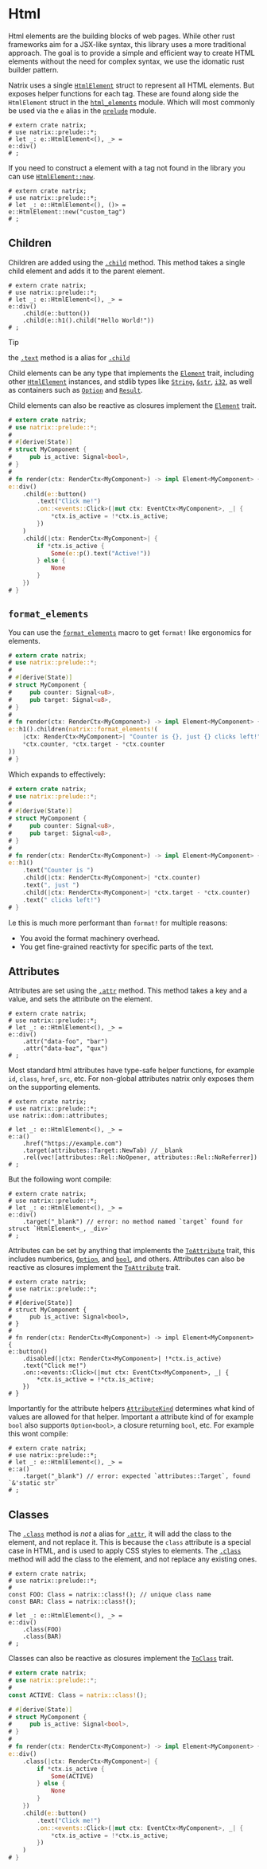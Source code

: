 # Html

Html elements are the building blocks of web pages. While other rust frameworks aim for a JSX-like syntax, this library uses a more traditional approach.
The goal is to provide a simple and efficient way to create HTML elements without the need for complex syntax, we use the idomatic rust builder pattern.

Natrix uses a single [`HtmlElement`](dom::html_elements::HtmlElement) struct to represent all HTML elements. But exposes helper functions for each tag.
These are found along side the `HtmlElement` struct in the [`html_elements`](dom::html_elements) module.
Which will most commonly be used via the `e` alias in the [`prelude`](prelude) module.

```rust,no_run
# extern crate natrix;
# use natrix::prelude::*;
# let _: e::HtmlElement<(), _> =
e::div()
# ;
```

If you need to construct a element with a tag not found in the library you can use [`HtmlElement::new`](dom::html_elements::HtmlElement::new).

```rust,no_run
# extern crate natrix;
# use natrix::prelude::*;
# let _: e::HtmlElement<(), ()> =
e::HtmlElement::new("custom_tag")
# ;
```

## Children

Children are added using the [`.child`](dom::html_elements::HtmlElement::child) method. This method takes a single child element and adds it to the parent element.

```rust,no_run
# extern crate natrix;
# use natrix::prelude::*;
# let _: e::HtmlElement<(), _> =
e::div()
    .child(e::button())
    .child(e::h1().child("Hello World!"))
# ;
```

> [!TIP]
> the [`.text`](dom::html_elements::HtmlElement::text) method is a alias for [`.child`](dom::html_elements::HtmlElement::child)

Child elements can be any type that implements the [`Element`](dom::element::Element) trait, including other [`HtmlElement`](dom::html_elements::HtmlElement) instances, and stdlib types like [`String`](std::string::String), [`&str`](std::primitive::str), [`i32`](std::primitive::i32), as well as containers such as [`Option`](std::option::Option) and [`Result`](std::result::Result).

Child elements can also be reactive as closures implement the [`Element`](dom::element::Element) trait.

```rust
# extern crate natrix;
# use natrix::prelude::*;
#
# #[derive(State)]
# struct MyComponent {
#     pub is_active: Signal<bool>,
# }
#
# fn render(ctx: RenderCtx<MyComponent>) -> impl Element<MyComponent> {
e::div()
    .child(e::button()
        .text("Click me!")
        .on::<events::Click>(|mut ctx: EventCtx<MyComponent>, _| {
            *ctx.is_active = !*ctx.is_active;
        })
    )
    .child(|ctx: RenderCtx<MyComponent>| {
        if *ctx.is_active {
            Some(e::p().text("Active!"))
        } else {
            None
        }
    })
# }
```

## `format_elements`
You can use the [`format_elements`](format_elements) macro to get `format!` like ergonomics for elements.
```rust
# extern crate natrix;
# use natrix::prelude::*;
#
# #[derive(State)]
# struct MyComponent {
#     pub counter: Signal<u8>,
#     pub target: Signal<u8>,
# }
#
# fn render(ctx: RenderCtx<MyComponent>) -> impl Element<MyComponent> {
e::h1().children(natrix::format_elements!(
    |ctx: RenderCtx<MyComponent>| "Counter is {}, just {} clicks left!", 
    *ctx.counter, *ctx.target - *ctx.counter
))
# }
```
Which expands to effectively:
```rust
# extern crate natrix;
# use natrix::prelude::*;
#
# #[derive(State)]
# struct MyComponent {
#     pub counter: Signal<u8>,
#     pub target: Signal<u8>,
# }
#
# fn render(ctx: RenderCtx<MyComponent>) -> impl Element<MyComponent> {
e::h1()
    .text("Counter is ")
    .child(|ctx: RenderCtx<MyComponent>| *ctx.counter)
    .text(", just ")
    .child(|ctx: RenderCtx<MyComponent>| *ctx.target - *ctx.counter)
    .text(" clicks left!")
# }
```

I.e this is much more performant than `format!` for multiple reasons:
* You avoid the format machinery overhead.
* You get fine-grained reactivty for specific parts of the text.


## Attributes

Attributes are set using the [`.attr`](dom::html_elements::HtmlElement::attr) method. This method takes a key and a value, and sets the attribute on the element.

```rust,no_run
# extern crate natrix;
# use natrix::prelude::*;
# let _: e::HtmlElement<(), _> =
e::div()
    .attr("data-foo", "bar")
    .attr("data-baz", "qux")
# ;
```

Most standard html attributes have type-safe helper functions, for example `id`, `class`, `href`, `src`, etc.
For non-global attributes natrix only exposes them on the supporting elements.

```rust,no_run
# extern crate natrix;
# use natrix::prelude::*;
use natrix::dom::attributes;

# let _: e::HtmlElement<(), _> =
e::a()
    .href("https://example.com")
    .target(attributes::Target::NewTab) // _blank
    .rel(vec![attributes::Rel::NoOpener, attributes::Rel::NoReferrer])
# ;
```

But the following wont compile:

```rust,compile_fail
# extern crate natrix;
# use natrix::prelude::*;
# let _: e::HtmlElement<(), _> =
e::div()
    .target("_blank") // error: no method named `target` found for struct `HtmlElement<_, _div>`
# ;
```

Attributes can be set by anything that implements the [`ToAttribute`](dom::ToAttribute) trait, this includes numberics, [`Option`](std::option::Option), and [`bool`](std::primitive::bool), and others.
Attributes can also be reactive as closures implement the [`ToAttribute`](dom::ToAttribute) trait.

```rust,no_run
# extern crate natrix;
# use natrix::prelude::*;
#
# #[derive(State)]
# struct MyComponent {
#     pub is_active: Signal<bool>,
# }
#
# fn render(ctx: RenderCtx<MyComponent>) -> impl Element<MyComponent> {
e::button()
    .disabled(|ctx: RenderCtx<MyComponent>| !*ctx.is_active)
    .text("Click me!")
    .on::<events::Click>(|mut ctx: EventCtx<MyComponent>, _| {
        *ctx.is_active = !*ctx.is_active;
    })
# }
```

Importantly for the attribute helpers [`AttributeKind`](dom::attributes::ToAttribute::AttributeKind) determines what kind of values are allowed for that helper. Important a attribute kind of for example `bool` also supports `Option<bool>`, a closure returning `bool`, etc. For example this wont compile:
```rust,compile_fail
# extern crate natrix;
# use natrix::prelude::*;
# let _: e::HtmlElement<(), _> =
e::a()
    .target("_blank") // error: expected `attributes::Target`, found `&'static str`
# ;
```

## Classes

The [`.class`](dom::html_elements::HtmlElement::class) method is _not_ a alias for [`.attr`](dom::html_elements::HtmlElement::attr), it will add the class to the element, and not replace it. This is because the `class` attribute is a special case in HTML, and is used to apply CSS styles to elements. The [`.class`](dom::html_elements::HtmlElement::class) method will add the class to the element, and not replace any existing ones.

```rust,no_run
# extern crate natrix;
# use natrix::prelude::*;
#
const FOO: Class = natrix::class!(); // unique class name
const BAR: Class = natrix::class!();

# let _: e::HtmlElement<(), _> =
e::div()
    .class(FOO)
    .class(BAR)
# ;
```

Classes can also be reactive as closures implement the [`ToClass`](dom::ToClass) trait.

```rust
# extern crate natrix;
# use natrix::prelude::*;
#
const ACTIVE: Class = natrix::class!();

# #[derive(State)]
# struct MyComponent {
#     pub is_active: Signal<bool>,
# }
#
# fn render(ctx: RenderCtx<MyComponent>) -> impl Element<MyComponent> {
e::div()
    .class(|ctx: RenderCtx<MyComponent>| {
        if *ctx.is_active {
            Some(ACTIVE)
        } else {
            None
        }
    })
    .child(e::button()
        .text("Click me!")
        .on::<events::Click>(|mut ctx: EventCtx<MyComponent>, _| {
            *ctx.is_active = !*ctx.is_active;
        })
    )
# }
```
